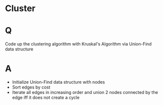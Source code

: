 # Cluster

# Q
Code up the clustering algorithm with Kruskal's Algorithm via Union-Find data structure

# A
- Initialize Union-Find data structure with nodes
- Sort edges by cost
- Iterate all edges in increasing order and union 2 nodes connected by the edge iff it does not create a cycle